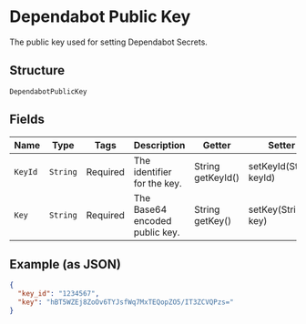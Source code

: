 
# Dependabot Public Key

The public key used for setting Dependabot Secrets.

## Structure

`DependabotPublicKey`

## Fields

| Name | Type | Tags | Description | Getter | Setter |
|  --- | --- | --- | --- | --- | --- |
| `KeyId` | `String` | Required | The identifier for the key. | String getKeyId() | setKeyId(String keyId) |
| `Key` | `String` | Required | The Base64 encoded public key. | String getKey() | setKey(String key) |

## Example (as JSON)

```json
{
  "key_id": "1234567",
  "key": "hBT5WZEj8ZoOv6TYJsfWq7MxTEQopZO5/IT3ZCVQPzs="
}
```

